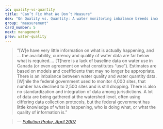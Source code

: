 ```yaml
---
id: quality-vs-quantity
title: "Can’t Fix What We Don’t Measure"
dek: "On Quality vs. Quantity: A water monitoring imbalance breeds inconsistency, says probe."
group: "measurement"
card_number: 5
next: management 
prev: water-quality
---
```

<div id="DC-note-213241" class="DC-note-container"></div>
<script src="//s3.amazonaws.com/s3.documentcloud.org/notes/loader.js"></script>
<script>
  dc.embed.loadNote('//www.documentcloud.org/documents/1845789-wpws-final-report-20070503/annotations/213241.js');
</script>

> ”[W]e have very little information on what is actually happening, and … the availability, currency and quality of water data are far below what is required…. [T]here is a lack of baseline data on water use in Canada (or even agreement on what constitutes “use”). Estimates are based on models and coefficients that may no longer be appropriate. There is an imbalance between water quality and water quantity data. [W]hile the federal government used to monitor 4,000 sites, that number has declined to 2,500 sites and is still dropping. There is also no standardization and integration of data among jurisdictions. A lot of data are being gathered at the watershed level, often using differing data collection protocols, but the federal government has little knowledge of what is happening, who is doing what, or what the quality of information is.”

> — <cite>[Pollution Probe, April 2007][1]</cite>

[1]:http://www.documentcloud.org/documents/1845789-wpws-final-report-20070503.html#document/p27/a213241
